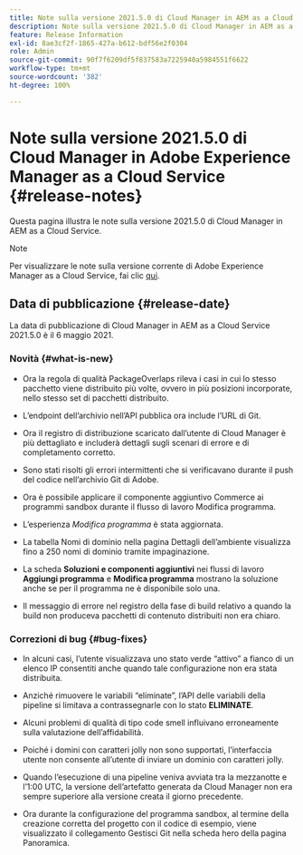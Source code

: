 ```yaml
---
title: Note sulla versione 2021.5.0 di Cloud Manager in AEM as a Cloud Service
description: Note sulla versione 2021.5.0 di Cloud Manager in AEM as a Cloud Service
feature: Release Information
exl-id: 8ae3cf2f-1865-427a-b612-bdf56e2f0304
role: Admin
source-git-commit: 90f7f6209df5f837583a7225940a5984551f6622
workflow-type: tm+mt
source-wordcount: '382'
ht-degree: 100%

---
```


# Note sulla versione 2021.5.0 di Cloud Manager in Adobe Experience Manager as a Cloud Service {#release-notes}

Questa pagina illustra le note sulla versione 2021.5.0 di Cloud Manager in AEM as a Cloud Service.

>[!NOTE]
>Per visualizzare le note sulla versione corrente di Adobe Experience Manager as a Cloud Service, fai clic [qui](https://experienceleague.adobe.com/docs/experience-manager-cloud-service/release-notes/release-notes/release-notes-current.html?lang=it).

## Data di pubblicazione {#release-date}

La data di pubblicazione di Cloud Manager in AEM as a Cloud Service 2021.5.0 è il 6 maggio 2021.

### Novità {#what-is-new}

* Ora la regola di qualità PackageOverlaps rileva i casi in cui lo stesso pacchetto viene distribuito più volte, ovvero in più posizioni incorporate, nello stesso set di pacchetti distribuito.

* L’endpoint dell’archivio nell’API pubblica ora include l’URL di Git.

* Ora il registro di distribuzione scaricato dall’utente di Cloud Manager è più dettagliato e includerà dettagli sugli scenari di errore e di completamento corretto.

* Sono stati risolti gli errori intermittenti che si verificavano durante il push del codice nell’archivio Git di Adobe.

* Ora è possibile applicare il componente aggiuntivo Commerce ai programmi sandbox durante il flusso di lavoro Modifica programma.

* L’esperienza *Modifica programma* è stata aggiornata.

* La tabella Nomi di dominio nella pagina Dettagli dell’ambiente visualizza fino a 250 nomi di dominio tramite impaginazione.

* La scheda **Soluzioni e componenti aggiuntivi** nei flussi di lavoro **Aggiungi programma** e **Modifica programma** mostrano la soluzione anche se per il programma ne è disponibile solo una.

* Il messaggio di errore nel registro della fase di build relativo a quando la build non produceva pacchetti di contenuto distribuiti non era chiaro.

### Correzioni di bug {#bug-fixes}

* In alcuni casi, l’utente visualizzava uno stato verde “attivo” a fianco di un elenco IP consentiti anche quando tale configurazione non era stata distribuita.

* Anziché rimuovere le variabili “eliminate”, l’API delle variabili della pipeline si limitava a contrassegnarle con lo stato **ELIMINATE**.

* Alcuni problemi di qualità di tipo code smell influivano erroneamente sulla valutazione dell’affidabilità.

* Poiché i domini con caratteri jolly non sono supportati, l’interfaccia utente non consente all’utente di inviare un dominio con caratteri jolly.

* Quando l’esecuzione di una pipeline veniva avviata tra la mezzanotte e l’1:00 UTC, la versione dell’artefatto generata da Cloud Manager non era sempre superiore alla versione creata il giorno precedente.

* Ora durante la configurazione del programma sandbox, al termine della creazione corretta del progetto con il codice di esempio, viene visualizzato il collegamento Gestisci Git nella scheda hero della pagina Panoramica.
